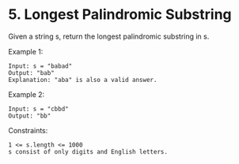 # 5. Longest Palindromic Substring

Given a string s, return the longest
palindromic
substring
in s.

 

Example 1:

    Input: s = "babad"
    Output: "bab"
    Explanation: "aba" is also a valid answer.

Example 2:

    Input: s = "cbbd"
    Output: "bb"

 

Constraints:

    1 <= s.length <= 1000
    s consist of only digits and English letters.

